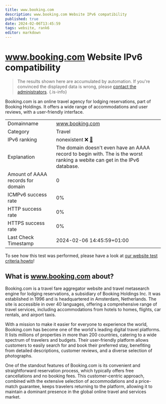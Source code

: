 ```yaml
---
title: www.booking.com
description: www.booking.com Website IPv6 compatibility
published: true
date: 2024-02-06T13:45:59
tags: website, rank6
editor: markdown
---
```


# www.booking.com Website IPv6 compatibility

> The results shown here are accumulated by automation. If you're convinced the displayed data is wrong, please [contact the administrators](/howto/chat). 
{.is-info}

Booking.com is an online travel agency for lodging reservations, part of Booking Holdings. It offers a wide range of accommodations and user reviews, with a user-friendly interface.


|   |   |
| - | - |
| Domainname | www.booking.com
| Category | Travel |
| IPv6 ranking | nonexistent :x: [🔗](/howto/ranking) |
| Explanation | The domain doesn't even have an AAAA record to begin with. The is the worst ranking a webite can get in the IPv6 database. |
| Amount of AAAA records for domain | 0 |
| ICMPv6 success rate | 0%|
| HTTP success rate | 0% |
| HTTPS success rate | 0% |
| Last Check Timestamp | 2024-02-06 14:45:59+01:00 |

To see how this test was performed, please have a look at [our website test criteria howto](/howto/testcriteria/website)!


## What is www.booking.com about?
Booking.com is a travel fare aggregator website and travel metasearch engine for lodging reservations, a subsidiary of Booking Holdings Inc. It was established in 1996 and is headquartered in Amsterdam, Netherlands. The site is accessible in over 40 languages, offering a comprehensive range of travel services, including accommodations from hotels to homes, flights, car rentals, and airport taxis.

With a mission to make it easier for everyone to experience the world, Booking.com has become one of the world's leading digital travel platforms. It lists millions of properties in more than 200 countries, catering to a wide spectrum of travelers and budgets. Their user-friendly platform allows customers to easily search for and book their preferred stay, benefiting from detailed descriptions, customer reviews, and a diverse selection of photographs.

One of the standout features of Booking.com is its convenient and straightforward reservation process, which typically offers free cancellations and no booking fees. This customer-centric approach, combined with the extensive selection of accommodations and a price-match guarantee, keeps travelers returning to the platform, allowing it to maintain a dominant presence in the global online travel and services market.


